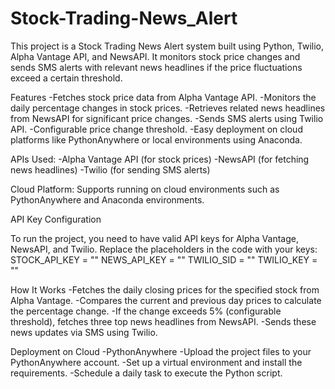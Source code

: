 # Stock-Trading-News_Alert

This project is a Stock Trading News Alert system built using Python, Twilio, Alpha Vantage API, and NewsAPI. It monitors stock price changes and sends SMS alerts with relevant news headlines if the price fluctuations exceed a certain threshold.

Features
-Fetches stock price data from Alpha Vantage API.
-Monitors the daily percentage changes in stock prices.
-Retrieves related news headlines from NewsAPI for significant price changes.
-Sends SMS alerts using Twilio API.
-Configurable price change threshold.
-Easy deployment on cloud platforms like PythonAnywhere or local environments using Anaconda.


APIs Used:
-Alpha Vantage API (for stock prices)
-NewsAPI (for fetching news headlines)
-Twilio (for sending SMS alerts)

Cloud Platform: Supports running on cloud environments such as PythonAnywhere and Anaconda environments.


API Key Configuration

To run the project, you need to have valid API keys for Alpha Vantage, NewsAPI, and Twilio. Replace the placeholders in the code with your keys:
STOCK_API_KEY = "<Your Alpha Vantage API Key>"
NEWS_API_KEY = "<Your NewsAPI Key>"
TWILIO_SID = "<Your Twilio SID>"
TWILIO_KEY = "<Your Twilio Auth Token>"





How It Works
-Fetches the daily closing prices for the specified stock from Alpha Vantage.
-Compares the current and previous day prices to calculate the percentage change.
-If the change exceeds 5% (configurable threshold), fetches three top news headlines from NewsAPI.
-Sends these news updates via SMS using Twilio.



Deployment on Cloud
-PythonAnywhere
-Upload the project files to your PythonAnywhere account.
-Set up a virtual environment and install the requirements.
-Schedule a daily task to execute the Python script.
